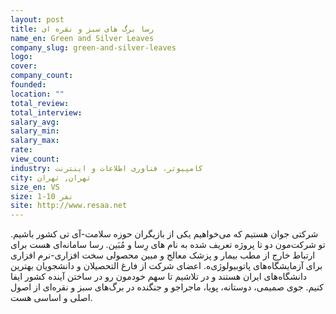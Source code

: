 ```yaml
---
layout: post
title: رسا برگ های سبز و نقره ای
name_en: Green and Silver Leaves
company_slug: green-and-silver-leaves
logo: 
cover: 
company_count:
founded:
location: ""
total_review: 
total_interview: 
salary_avg: 
salary_min: 
salary_max: 
rate: 
view_count: 
industry: کامپیوتر، فناوری اطلاعات و اینترنت
city: تهران, تهران
size_en: VS
size: 1-10 نفر
site: http://www.resaa.net
---
```


شرکتی جوان هستیم که می‌خواهیم یکی از بازیگران حوزه سلامت-آی تی کشور باشیم. تو شرکت‌مون دو تا پروژه تعریف شده به نام های رِسا و مُبَین. رسا سامانه‌ای هست برای ارتباط خارج از مطب بیمار و پزشک معالج و مبین محصولی سخت افزاری-نرم افزاری برای آزمایشگاه‌های پاتوبیولوژی‌ه. اعضای شرکت از فارغ التحصیلان و دانشجویان بهترین دانشگاه‌های ایران هستند و در تلاشیم تا سهم خودمون رو در ساختن آینده کشور ایفا کنیم. جوی صمیمی، دوستانه، پویا، ماجراجو و جنگنده در برگ‌های سبز و نقره‌ای از اصول اصلی و اساسی هست.
